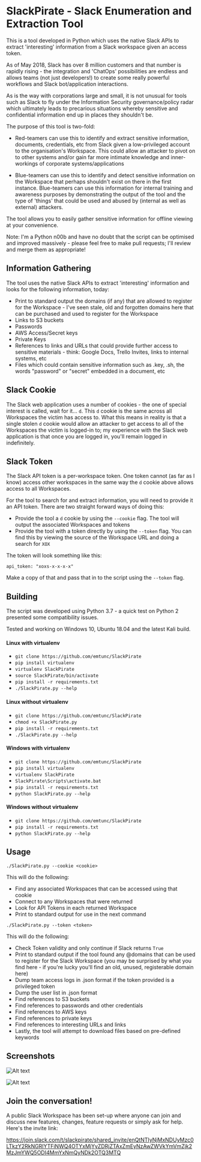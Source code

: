 # SlackPirate - Slack Enumeration and Extraction Tool

This is a tool developed in Python which uses the native Slack APIs to extract 'interesting' information from a Slack workspace given an access token.

As of May 2018, Slack has over 8 million customers and that number is rapidly rising - the integration and 'ChatOps' possibilities are endless and allows teams (not just developers!) to create some really powerful workflows and Slack bot/application interactions.

As is the way with corporations large and small, it is not unusual for tools such as Slack to fly under the Information Security governance/policy radar which ultimately leads to precarious situations whereby sensitive and confidential information end up in places they shouldn't be.

The purpose of this tool is two-fold:

* Red-teamers can use this to identify and extract sensitive information, documents, credentials, etc from Slack given a low-privileged account to the organisation's Workspace. This could allow an attacker to pivot on to other systems and/or gain far more intimate knowledge and inner-workings of corporate systems/applications

* Blue-teamers can use this to identify and detect sensitive information on the Workspace that perhaps shouldn't exist on there in the first instance. Blue-teamers can use this information for internal training and awareness purposes by demonstrating the output of the tool and the type of 'things' that could be used and abused by (internal as well as external) attackers.

The tool allows you to easily gather sensitive information for offline viewing at your convenience.

Note: I'm a Python n00b and have no doubt that the script can be optimised and improved massively - please feel free to make pull requests; I'll review and merge them as appropriate!

## Information Gathering

The tool uses the native Slack APIs to extract 'interesting' information and looks for the following information, today:

* Print to standard output the domains (if any) that are allowed to register for the Workspace - I've seen stale, old and forgotten domains here that can be purchased and used to register for the Workspace
* Links to S3 buckets
* Passwords
* AWS Access/Secret keys
* Private Keys
* References to links and URLs that could provide further access to sensitive materials - think: Google Docs, Trello Invites, links to internal systems, etc
* Files which could contain sensitive information such as .key, .sh, the words "password" or "secret" embedded in a document, etc

## Slack Cookie

The Slack web application uses a number of cookies - the one of special interest is called, wait for it... `d`. This `d` cookie  is the same across all Workspaces the victim has access to. What this means in reality is that a single stolen `d` cookie would allow an attacker to get access to all of the Workspaces the victim is logged-in to; my experience with the Slack web application is that once you are logged in, you'll remain logged in indefinitely.

## Slack Token

The Slack API token is a per-workspace token. One token cannot (as far as I know) access other workspaces in the same way the `d` cookie above allows access to all Workspaces.

For the tool to search for and extract information, you will need to provide it an API token. There are two straight forward ways of doing this:

* Provide the tool a `d` cookie by using the `--cookie` flag. The tool will output the associated Workspaces and tokens
* Provide the tool with a token directly by using the `--token` flag. You can find this by viewing the source of the Workspace URL and doing a search for `XOX`

The token will look something like this:

```
api_token: "xoxs-x-x-x-x"
```

Make a copy of that and pass that in to the script using the `--token` flag.

## Building

The script was developed using Python 3.7 - a quick test on Python 2 presented some compatibility issues.

Tested and working on Windows 10, Ubuntu 18.04 and the latest Kali build.

#### Linux with virtualenv

* `git clone https://github.com/emtunc/SlackPirate`
* `pip install virtualenv`
* `virtualenv SlackPirate`
* `source SlackPirate/bin/activate`
* `pip install -r requirements.txt`
* `./SlackPirate.py --help`

#### Linux without virtualenv

* `git clone https://github.com/emtunc/SlackPirate`
* `chmod +x SlackPirate.py`
* `pip install -r requirements.txt`
* `./SlackPirate.py --help`

#### Windows with virtualenv

* `git clone https://github.com/emtunc/SlackPirate`
* `pip install virtualenv`
* `virtualenv SlackPirate`
* `SlackPirate\Scripts\activate.bat`
* `pip install -r requirements.txt`
* `python SlackPirate.py --help`

#### Windows without virtualenv

* `git clone https://github.com/emtunc/SlackPirate`
* `pip install -r requirements.txt`
* `python SlackPirate.py --help`

## Usage

 ```./SlackPirate.py --cookie <cookie>```
 
This will do the following:
* Find any associated Workspaces that can be accessed using that cookie
* Connect to any Workspaces that were returned
* Look for API Tokens in each returned Workspace
* Print to standard output for use in the next command

```./SlackPirate.py --token <token>```
    
This will do the following:
* Check Token validity and only continue if Slack returns `True`
* Print to standard output if the tool found any @domains that can be used to register for the Slack Workspace (you may be surprised by what you find here - if you're lucky you'll find an old, unused, registerable domain here)
* Dump team access logs in .json format if the token provided is a privileged token
* Dump the user list in .json format
* Find references to S3 buckets
* Find references to passwords and other credentials
* Find references to AWS keys
* Find references to private keys
* Find references to interesting URLs and links
* Lastly, the tool will attempt to download files based on pre-defined keywords

## Screenshots

![Alt text](screenshots/SlackPirate%20--cookie.png?raw=true "Using the --cookie flag")

![Alt text](screenshots/SlackPirate%20--token.png?raw=true "Using the --token flag")

## Join the conversation!

A public Slack Workspace has been set-up where anyone can join and discuss new features, changes, feature requests or simply ask for help. Here's the invite link: 

https://join.slack.com/t/slackpirate/shared_invite/enQtNTIyNjMxNDUyMzc0LTkzY2RkNGRlYTFiNWQ4OTYxMjYyZDRjZTAxZmEyNzAwZWVkYmVmZjk2MzJmYWQ5ODI4MmYxNmQyNDk2OTQ3MTQ
